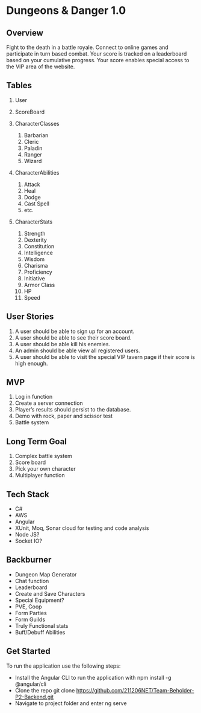 # Dungeons & Danger 1.0

## Overview
Fight to the death in a battle royale. Connect to online games and participate in turn based combat. 
Your score is tracked on a leaderboard based on your cumulative progress. Your score enables special access
to the VIP area of the website.

## Tables
1. User
2. ScoreBoard
3. CharacterClasses
   1. Barbarian
   2. Cleric
   3. Paladin
   4. Ranger
   5. Wizard

4. CharacterAbilities
   1. Attack
   2. Heal
   3. Dodge
   4. Cast Spell
   5. etc.

5. CharacterStats
   1. Strength
   2. Dexterity
   3. Constitution
   4. Intelligence
   5. Wisdom
   6. Charisma
   7. Proficiency
   8. Initiative
   9. Armor Class
   10. HP
   11. Speed

## User Stories
1. A user should be able to sign up for an account.
2. A user should be able to see their score board.
3. A user should be able kill his enemies.
4. An admin should be able view all registered users.
5. A user should be able to visit the special VIP tavern page if their score is high enough.

## MVP
1. Log in function 
2. Create a server connection
3. Player’s results should persist to the database.
4. Demo with rock, paper and scissor test
5. Battle system

## Long Term Goal
1. Complex battle system
2. Score board
3. Pick your own character
4. Multiplayer function
        
## Tech Stack
- C#
- AWS
- Angular
- XUnit, Moq, Sonar cloud for testing and code analysis
- Node JS?
- Socket IO?

## Backburner
- Dungeon Map Generator
- Chat function
- Leaderboard
- Create and Save Characters
- Special Equipment?
- PVE, Coop
- Form Parties
- Form Guilds
- Truly Functional stats
- Buff/Debuff Abilities

## Get Started
To run the application use the following steps:

- Install the Angular CLI to run the application with npm install -g @angular/cli
- Clone the repo git clone https://github.com/211206NET/Team-Beholder-P2-Backend.git
- Navigate to project folder and enter ng serve
